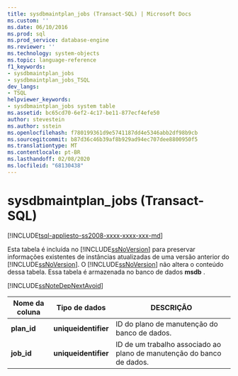 ```yaml
---
title: sysdbmaintplan_jobs (Transact-SQL) | Microsoft Docs
ms.custom: ''
ms.date: 06/10/2016
ms.prod: sql
ms.prod_service: database-engine
ms.reviewer: ''
ms.technology: system-objects
ms.topic: language-reference
f1_keywords:
- sysdbmaintplan_jobs
- sysdbmaintplan_jobs_TSQL
dev_langs:
- TSQL
helpviewer_keywords:
- sysdbmaintplan_jobs system table
ms.assetid: bc65cd70-6ef2-4c17-be11-877ecf4efe50
author: stevestein
ms.author: sstein
ms.openlocfilehash: f780199361d9e5741187dd4e5346abb2df98b9cb
ms.sourcegitcommit: b87d36c46b39af8b929ad94ec707dee8800950f5
ms.translationtype: MT
ms.contentlocale: pt-BR
ms.lasthandoff: 02/08/2020
ms.locfileid: "68130438"
---
```

# <a name="sysdbmaintplan_jobs-transact-sql"></a>sysdbmaintplan_jobs (Transact-SQL)
[!INCLUDE[tsql-appliesto-ss2008-xxxx-xxxx-xxx-md](../../includes/tsql-appliesto-ss2008-xxxx-xxxx-xxx-md.md)]

  Esta tabela é incluída no [!INCLUDE[ssNoVersion](../../includes/ssnoversion-md.md)] para preservar informações existentes de instâncias atualizadas de uma versão anterior do [!INCLUDE[ssNoVersion](../../includes/ssnoversion-md.md)]. O [!INCLUDE[ssNoVersion](../../includes/ssnoversion-md.md)] não altera o conteúdo dessa tabela. Essa tabela é armazenada no banco de dados **msdb** .  
  
 [!INCLUDE[ssNoteDepNextAvoid](../../includes/ssnotedepnextavoid-md.md)]  
  

  
|Nome da coluna|Tipo de dados|DESCRIÇÃO|  
|-----------------|---------------|-----------------|  
|**plan_id**|**uniqueidentifier**|ID do plano de manutenção do banco de dados.|  
|**job_id**|**uniqueidentifier**|ID de um trabalho associado ao plano de manutenção do banco de dados.|  
  
  
